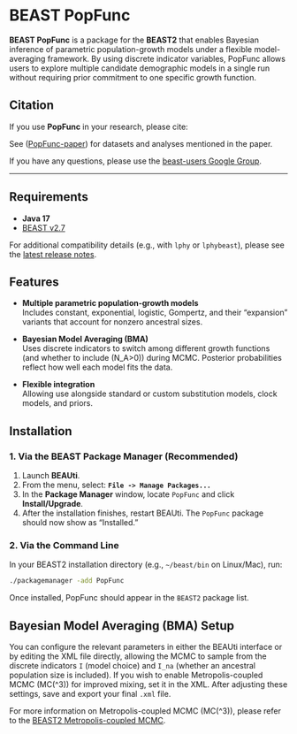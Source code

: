 # BEAST PopFunc

**BEAST PopFunc** is a package for the **BEAST2** that enables Bayesian inference of parametric population-growth models under a flexible model-averaging framework. By using discrete indicator variables, PopFunc allows users to explore multiple candidate demographic models in a single run without requiring prior commitment to one specific growth function.

## Citation

If you use **PopFunc** in your research, please cite:




See ([PopFunc-paper](https://github.com/yxu927/PopFunc-paper)) for datasets 
and analyses mentioned in the paper.

If you have any questions, please use the 
[beast-users Google Group](https://groups.google.com/u/0/g/beast-users).

---

  ## Requirements

- **Java 17** 
- [BEAST v2.7](https://github.com/CompEvol/beast2)

For additional compatibility details (e.g., with `lphy` or `lphybeast`), please see the [latest release notes](https://github.com/YourUserName/PopFunc/releases).

## Features

- **Multiple parametric population-growth models**  
  Includes constant, exponential, logistic, Gompertz, and their “expansion” variants that account for nonzero ancestral sizes.
  
- **Bayesian Model Averaging (BMA)**  
  Uses discrete indicators to switch among different growth functions (and whether to include \(N_A>0\)) during MCMC. Posterior probabilities reflect how well each model fits the data.

- **Flexible integration**  
  Allowing use alongside standard or custom substitution models, clock models, and priors.


## Installation

### 1. Via the BEAST Package Manager (Recommended)

1. Launch **BEAUti**.
2. From the menu, select: **`File -> Manage Packages...`**
3. In the **Package Manager** window, locate `PopFunc` and click **Install/Upgrade**.
4. After the installation finishes, restart BEAUti. The `PopFunc` package should now show as “Installed.”

 ### 2. Via the Command Line

In your BEAST2 installation directory (e.g., `~/beast/bin` on Linux/Mac), run:

```bash
./packagemanager -add PopFunc
```

Once installed, PopFunc should appear in the `BEAST2` package list.

## Bayesian Model Averaging (BMA) Setup

You can configure the relevant parameters in either the BEAUti interface or by editing the XML file directly, allowing the MCMC to sample from the discrete indicators `I` (model choice) and `I_na` (whether an ancestral population size is included). If you wish to enable Metropolis-coupled MCMC (MC\(^3\)) for improved mixing, set it in the XML. After adjusting these settings, save and export your final `.xml` file.

For more information on Metropolis-coupled MCMC (MC\(^3\)), please refer to the [BEAST2 Metropolis-coupled MCMC](https://www.beast2.org/2020/01/14/metropolis-coupled-mcmcmc3-works.html).




